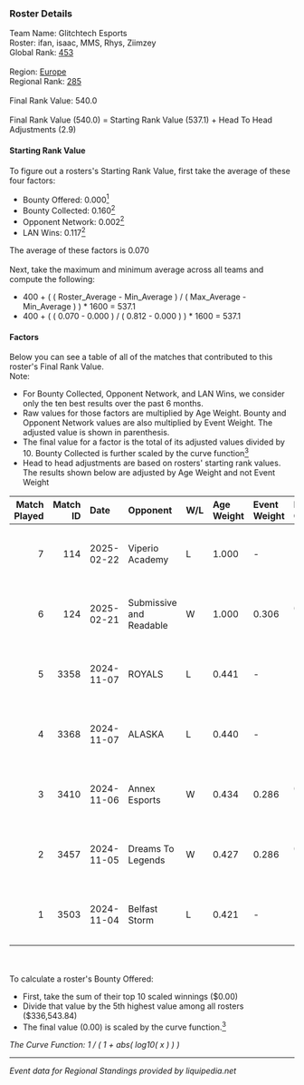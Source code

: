 ### Roster Details<br />
Team Name: Glitchtech Esports<br />
Roster: ifan, isaac, MMS, Rhys, Ziimzey<br />
Global Rank: [453](../../standings_global_2025_03_01.md)<br />
<br />
Region: [Europe]( ../../standings_europe_2025_03_01.md)<br />
Regional Rank: [285]( ../../standings_europe_2025_03_01.md)<br />
<br />
Final Rank Value:  540.0<br />
<br />
Final Rank Value (540.0) = Starting Rank Value (537.1) + Head To Head Adjustments (2.9)<br />

#### Starting Rank Value<br />
To figure out a rosters's Starting Rank Value, first take the average of these four factors:<br />
- Bounty Offered: 0.000[<sup>1</sup>](#table2)
- Bounty Collected: 0.160[<sup>2</sup>](#table1)
- Opponent Network: 0.002[<sup>2</sup>](#table1)
- LAN Wins: 0.117[<sup>2</sup>](#table1)

The average of these factors is 0.070<br />
<br />
Next, take the maximum and minimum average across all teams and compute the following:<br />
- 400 + ( ( Roster_Average - Min_Average ) / ( Max_Average - Min_Average ) ) * 1600 = 537.1
- 400 + ( ( 0.070 - 0.000 ) / ( 0.812 - 0.000 ) ) * 1600 = 537.1


#### Factors<br />
Below you can see a table of all of the matches that contributed to this roster's Final Rank Value.<br />
Note:<br />

- For Bounty Collected, Opponent Network, and LAN Wins, we consider only the ten best results over the past 6 months.
- Raw values for those factors are multiplied by Age Weight. Bounty and Opponent Network values are also multiplied by Event Weight. The adjusted value is shown in parenthesis.
- The final value for a factor is the total of its adjusted values divided by 10. Bounty Collected is further scaled by the curve function[<sup>3</sup>](#curveFunction)
- Head to head adjustments are based on rosters' starting rank values. The results shown below are adjusted by Age Weight and not Event Weight
<span id="table1"></span><br />


| Match Played | Match ID | Date       | Opponent                | W/L | Age Weight | Event Weight | Bounty Collected | Opponent Network | LAN Wins  | H2H Adj. | Roster                              |
| -: | -: | :- | :- | :- | :- | :- | :- | :- | :- | -: | :- |
|            7 |      114 | 2025-02-22 | Viperio Academy         | L   | 1.000      | -            | -                | -                | -         |   -14.12 | ifan, isaac, MMS, Rhys, Ziimzey     |
|            6 |      124 | 2025-02-21 | Submissive and Readable | W   | 1.000      | 0.306        | 0.000 (0.000)    | 0.000 (0.000)    | 1 (1.000) |     9.34 | ifan, isaac, MMS, Rhys, Ziimzey     |
|            5 |     3358 | 2024-11-07 | ROYALS                  | L   | 0.441      | -            | -                | -                | -         |    -4.35 | ifan, maddeN, Rhys, Yoshwa, Ziimzey |
|            4 |     3368 | 2024-11-07 | ALASKA                  | L   | 0.440      | -            | -                | -                | -         |    -0.94 | ifan, maddeN, Rhys, Yoshwa, Ziimzey |
|            3 |     3410 | 2024-11-06 | Annex Esports           | W   | 0.434      | 0.286        | 0.000 (0.000)    | 0.065 (0.008)    | 0 (0.000) |     8.04 | ifan, maddeN, Rhys, Yoshwa, Ziimzey |
|            2 |     3457 | 2024-11-05 | Dreams To Legends       | W   | 0.427      | 0.286        | 0.000 (0.000)    | 0.091 (0.011)    | 0 (0.000) |     8.25 | ifan, maddeN, Rhys, Yoshwa, Ziimzey |
|            1 |     3503 | 2024-11-04 | Belfast Storm           | L   | 0.421      | -            | -                | -                | -         |    -3.32 | ifan, maddeN, Rhys, Yoshwa, Ziimzey |

<br />
<span id="table2"></span><br />
To calculate a roster's Bounty Offered:<br />

- First, take the sum of their top 10 scaled winnings ($0.00)
- Divide that value by the 5th highest value among all rosters ($336,543.84)
- The final value (0.00) is scaled by the curve function.[<sup>3</sup>](#curveFunction)

<span id="curveFunction"></span>_The Curve Function: 1 / ( 1 + abs( log10( x ) ) )_<br />

---
_Event data for Regional Standings provided by liquipedia.net_<br />
